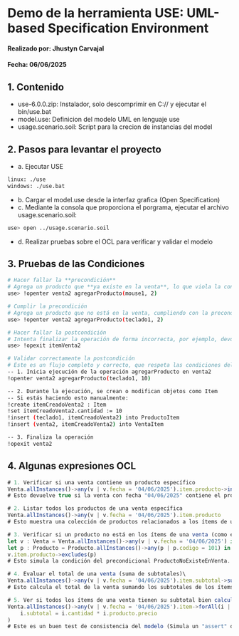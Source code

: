 # Demo de la herramienta USE: UML-based Specification Environment
#### Realizado por: Jhustyn Carvajal
#### Fecha: 06/06/2025

## 1. Contenido
- use-6.0.0.zip: Instalador, solo descomprimir en C:// y ejecutar el bin/use.bat
- model.use: Definicion del modelo UML en lenguaje use
- usage.scenario.soil: Script para la crecion de instancias del model

## 2. Pasos para levantar el proyecto
- a. Ejecutar USE
```bash
linux: ./use
windows: ./use.bat
```
- b. Cargar el model.use desde la interfaz grafica (Open Specification)
- c. Mediante la consola que proporciona el porgrama, ejecutar el archivo usage.scenario.soil: 
```bash 
use> open ../usage.scenario.soil
```
- d. Realizar pruebas sobre el OCL para verificar y validar el modelo 


## 3. Pruebas de las Condiciones

```bash
# Hacer fallar la **precondición**
# Agrega un producto que **ya existe en la venta**, lo que viola la condición definida en:
use> !openter venta2 agregarProducto(mouse1, 2)

```
```bash
# Cumplir la precondición
# Agrega un producto que no está en la venta, cumpliendo con la precondición.
use> !openter venta2 agregarProducto(teclado1, 2)

```
```bash
# Hacer fallar la postcondición
# Intenta finalizar la operación de forma incorrecta, por ejemplo, devolviendo un Item que ya existía (no es un objeto nuevo). Esto rompe la siguiente postcondición:
use> !opexit itemVenta2

```
```bash
# Validar correctamente la postcondición
# Este es un flujo completo y correcto, que respeta las condiciones del modelo:
-- 1. Inicia ejecución de la operación agregarProducto en venta2
!openter venta2 agregarProducto(teclado1, 10)

-- 2. Durante la ejecución, se crean o modifican objetos como Item
-- Si estás haciendo esto manualmente:
!create itemCreadoVenta2 : Item
!set itemCreadoVenta2.cantidad := 10
!insert (teclado1, itemCreadoVenta2) into ProductoItem
!insert (venta2, itemCreadoVenta2) into VentaItem

-- 3. Finaliza la operación
!opexit venta2

```


## 4. Algunas expresiones OCL

```js
# 1. Verificar si una venta contiene un producto específico
Venta.allInstances()->any(v | v.fecha = '04/06/2025').item.producto->includes(Producto.allInstances()->any(p | p.codigo = 101))
# Esto devuelve true si la venta con fecha "04/06/2025" contiene el producto con código 101.

# 2. Listar todos los productos de una venta específica
Venta.allInstances()->any(v | v.fecha = '04/06/2025').item.producto
# Esto muestra una colección de productos relacionados a los ítems de una venta con esa fecha.

# 3. Verificar si un producto no está en los ítems de una venta (como en el pre)
let v : Venta = Venta.allInstances()->any(v | v.fecha = '04/06/2025') in
let p : Producto = Producto.allInstances()->any(p | p.codigo = 101) in
v.item.producto->excludes(p)
# Esto simula la condición del precondicional ProductoNoExisteEnVenta.

# 4. Evaluar el total de una venta (suma de subtotales)\
Venta.allInstances()->any(v | v.fecha = '04/06/2025').item.subtotal->sum()
# Esto calcula el total de la venta sumando los subtotales de los ítems.

# 5. Ver si todos los ítems de una venta tienen su subtotal bien calculado (cantidad * precio)
Venta.allInstances()->any(v | v.fecha = '04/06/2025').item->forAll(i |
    i.subtotal = i.cantidad * i.producto.precio
)
# Este es un buen test de consistencia del modelo (Simula un "assert" de prueba unitaria).

```